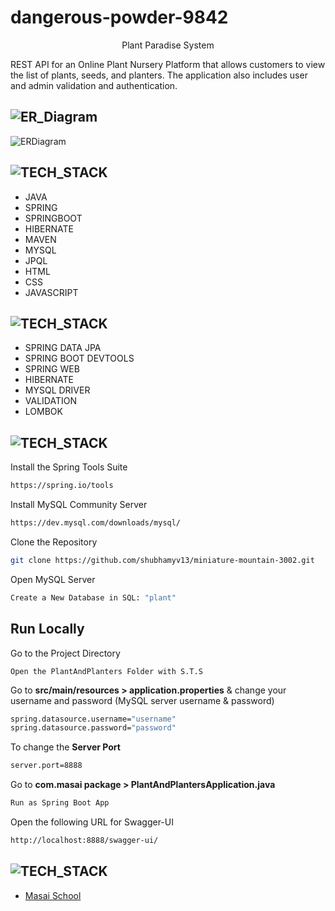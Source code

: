 # dangerous-powder-9842

<p align="center">
  Plant Paradise System
</p> 

REST API for an Online Plant Nursery Platform that allows customers to view the list of plants, seeds, and planters. 
The application also includes user and admin validation and authentication.

## ![ER_Diagram](https://drive.google.com/file/d/1QB3xy7OPaRaGrIi29smffyF07slR4L7t/view?usp=sharing)
![ERDiagram](https://github.com/hemant097/berserk-camera-3158/blob/main/ER%20diagram.png?raw=true)



## ![TECH_STACK](https://img.shields.io/badge/Tech_Stack-%231572B6.svg?style=for-the-badge)

- JAVA
- SPRING
- SPRINGBOOT
- HIBERNATE
- MAVEN
- MYSQL
- JPQL
- HTML
- CSS
- JAVASCRIPT

## ![TECH_STACK](https://img.shields.io/badge/Dependencies-%231572B6.svg?style=for-the-badge)

- SPRING DATA JPA
- SPRING BOOT DEVTOOLS
- SPRING WEB
- HIBERNATE
- MYSQL DRIVER
- VALIDATION
- LOMBOK

## ![TECH_STACK](https://img.shields.io/badge/Setting_&_Installation-%231572B6.svg?style=for-the-badge)

Install the Spring Tools Suite 
```bash
https://spring.io/tools
```

Install MySQL Community Server

```bash
https://dev.mysql.com/downloads/mysql/
```

Clone the Repository

```bash
git clone https://github.com/shubhamyv13/miniature-mountain-3002.git
```

Open MySQL Server
```bash
Create a New Database in SQL: "plant" 
```
## Run Locally


Go to the Project Directory

```bas
Open the PlantAndPlanters Folder with S.T.S
```

Go to **src/main/resources > application.properties** & change your username and password (MySQL server username & password)

```bash
spring.datasource.username="username"
spring.datasource.password="password"
```

To change the **Server Port**

```bash
server.port=8888
```

Go to **com.masai package > PlantAndPlantersApplication.java**

```bash
Run as Spring Boot App
```
Open the following URL for Swagger-UI 
```bash
http://localhost:8888/swagger-ui/
```

## ![TECH_STACK](https://img.shields.io/badge/Acknowledgement-%231572B6.svg?style=for-the-badge)

- [Masai School](https://www.masaischool.com/)
